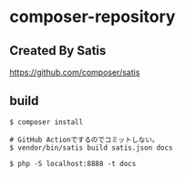 # composer-repository

## Created By Satis
https://github.com/composer/satis

## build
```
$ composer install

# GitHub Actionでするのでコミットしない。
$ vendor/bin/satis build satis.json docs

$ php -S localhost:8888 -t docs
```
